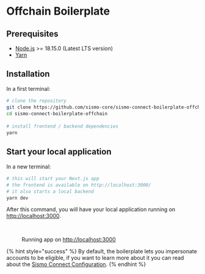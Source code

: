 # Offchain Boilerplate

## Prerequisites

* [Node.js](https://nodejs.org/en/download/) >= 18.15.0 (Latest LTS version)
* [Yarn](https://classic.yarnpkg.com/en/docs/install)

## Installation

In a first terminal:

```bash
# clone the repository
git clone https://github.com/sismo-core/sismo-connect-boilerplate-offchain.git
cd sismo-connect-boilerplate-offchain

# install frontend / backend dependencies
yarn
```

## Start your local application

In a new terminal:

```bash
# this will start your Next.js app
# the frontend is available on http://localhost:3000/
# it also starts a local backend
yarn dev
```

After this command, you will have your local application running on [http://localhost:3000](http://localhost:3000).

<figure><img src="../../.gitbook/assets/Capture d’écran 2023-06-16 à 22.20.46.png" alt=""><figcaption><p>Running app on <a href="http://localhost:3000">http://localhost:3000</a></p></figcaption></figure>

{% hint style="success" %}
By default, the boilerplate lets you impersonate accounts to be eligible, if you want to learn more about it you can read about the [Sismo Connect Configuration](../technical-documentation/sismo-connect-configuration.md).
{% endhint %}

